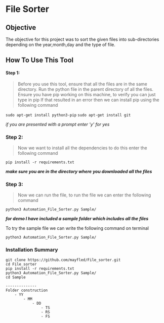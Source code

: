# File Sorter

## Objective

The objective for this project was to sort the given files into sub-directories depending on the year,month,day and the type of file.

## How To Use This Tool

#### Step 1:
>Before you use this tool, ensure that all the files are in the same directory.
Run the python file in the parent directory of all the files.
Ensure you have pip working on this machine, to verify you can just type in pip
If that resulted in an error then we can install pip using the following command

```sudo apt-get install python3-pip```
```sudo apt-get install git```

*if you are presented with a prompt enter 'y' for yes*

### Step 2:
>Now we want to install all the dependencies to do this enter the following command

```pip install -r requirements.txt```

***make sure you are in the directory where you downloaded all the files***

### Step 3:
>Now we can run the file, to run the file we can enter the following command

```python3 Automation_File_Sorter.py Sample/```

***for demo I have included a sample folder which includes all the files***

To try the sample file we can write the following command on terminal

```python3 Automation_File_Sorter.py Sample/```

### Installation Summary

```
git clone https://github.com/mayfled/File_sorter.git
cd File_sorter
pip install -r requirements.txt
python3 Automation_File_Sorter.py Sample/
cd Sample

--------------
Folder construction
    - YY
        - MM
            - DD
                - TS
                - RS
                - FS
```
